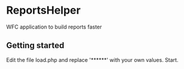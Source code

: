 ReportsHelper
=============

WFC application to build reports faster

Getting started
---------------

Edit the file load.php and replace '******' with your own values.
Start.
